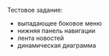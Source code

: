 Тестовое задание: 

- выпадающее боковое меню 
- нижняя панель навигации 
- лента новостей 
- динамическая диаграмма
